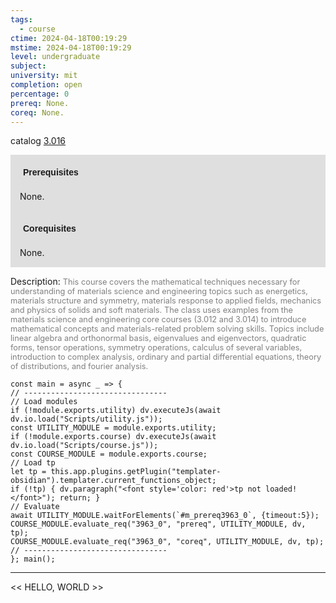 ```yaml
---
tags:
  - course
ctime: 2024-04-18T00:19:29
mstime: 2024-04-18T00:19:29
level: undergraduate
subject: 
university: mit
completion: open
percentage: 0
prereq: None.
coreq: None.
---
```


catalog [3.016](https://ocw.mit.edu/courses/3-016-mathematics-for-materials-scientists-and-engineers-fall-2005/)

<span style="display: block; padding: 15px; background-color: rgb(100, 100, 100, 0.2);"><font id="m_prereq3963_0" style="display: block; font-family: Arial, sans-serif; font-weight: bold; padding: 5px">Prerequisites</font><br><span id="prereq3963_0">None.</span></span>
<span style="display: block; padding: 15px; background-color: rgb(100, 100, 100, 0.2);"><font id="m_coreq3963_0" style="display: block; font-family: Arial, sans-serif; font-weight: bold; padding: 5px">Corequisites</font><br><span id="coreq3963_0">None.</span></span>

<font style="">Description:</font>
<font style="color: grey; font-size: 0.8rem;">This course covers the mathematical techniques necessary for understanding of materials science and engineering topics such as energetics, materials structure and symmetry, materials response to applied fields, mechanics and physics of solids and soft materials. The class uses examples from the materials science and engineering core courses (3.012 and 3.014) to introduce mathematical concepts and materials-related problem solving skills. Topics include linear algebra and orthonormal basis, eigenvalues and eigenvectors, quadratic forms, tensor operations, symmetry operations, calculus of several variables, introduction to complex analysis, ordinary and partial differential equations, theory of distributions, and fourier analysis.</font>

```dataviewjs
const main = async _ => {
// --------------------------------
// Load modules
if (!module.exports.utility) dv.executeJs(await dv.io.load("Scripts/utility.js"));
const UTILITY_MODULE = module.exports.utility;
if (!module.exports.course) dv.executeJs(await dv.io.load("Scripts/course.js"));
const COURSE_MODULE = module.exports.course;
// Load tp
let tp = this.app.plugins.getPlugin("templater-obsidian").templater.current_functions_object;
if (!tp) { dv.paragraph("<font style='color: red'>tp not loaded!</font>"); return; }
// Evaluate
await UTILITY_MODULE.waitForElements(`#m_prereq3963_0`, {timeout:5});
COURSE_MODULE.evaluate_req("3963_0", "prereq", UTILITY_MODULE, dv, tp);
COURSE_MODULE.evaluate_req("3963_0", "coreq", UTILITY_MODULE, dv, tp);
// --------------------------------
}; main();
```

---

<< HELLO, WORLD >>
